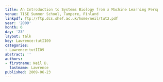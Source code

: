 ```yaml
---
title: An Introduction to Systems Biology from a Machine Learning Perspective {II}
venue: TISE Summer School, Tampere, Finland
linkpdf: ftp://ftp.dcs.shef.ac.uk/home/neil/tut2.pdf
year: '2009'
month: 6
day: '23'
layout: talk
key: Lawrence:tutII09
categories:
- Lawrence:tutII09
abstract: ''
authors:
- firstname: Neil D.
  lastname: Lawrence
published: 2009-06-23
---
```

